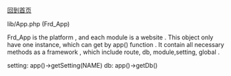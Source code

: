 [回到首页](/)

lib/App.php (Frd_App) 

Frd_App is the platform , and each module is a website . 
This object  only have one instance, which can get by app() function .
It contain all necessary methods as  a framework , which include route, db, module,setting, global . 

setting:  app()->getSetting(NAME)
db:   app()->getDb()


 

